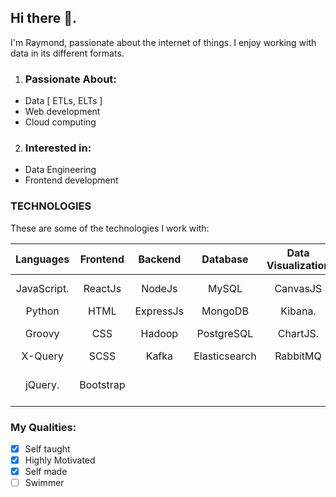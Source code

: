 ## Hi there 👋. 
I'm Raymond, passionate about the internet of things. I enjoy working with data in its different formats.

1. ### Passionate About:
  - Data [ ETLs, ELTs ]
  - Web development
  - Cloud computing 

2. ### Interested in:
  - Data Engineering
  - Frontend development

### TECHNOLOGIES
  These are some of the technologies I work with:

| Languages              | Frontend   | Backend    | Database       | Data Visualization | (BaaS) && Bssd  | Testing     | Other           |
| :---:                  |  :---:        |  :---:        | :---:          | :---:            |  :---:          | :---:         | :---:         |
| JavaScript.            | ReactJs       | NodeJs        | MySQL         | CanvasJS          | Amazone (AWS)   |  Jest         | Linux         |
| Python                 | HTML          | ExpressJs     | MongoDB       |  Kibana.          | Kubernetes      |               | Git           |
| Groovy                 | CSS           | Hadoop        | PostgreSQL    | ChartJS.          | Bash            |               | Visual Studios |
| X-Query                | SCSS          | Kafka         | Elasticsearch |  RabbitMQ         | Firebase        |               | Postman        |
| jQuery.                | Bootstrap     |               |               |                   | Heroku          |               | Oxygwn-XML-developer |



### My Qualities:

 - [x]  Self taught
 - [x]  Highly Motivated
 - [x]  Self made
 - [ ]  Swimmer
